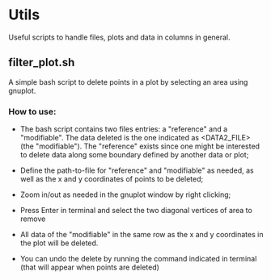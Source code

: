# Utils
Useful scripts to handle files, plots and data in columns in general.


## filter_plot.sh

  A simple bash script to delete points in a plot by selecting an area using gnuplot.
   
### How to use:

- The bash script contains two files entries: a "reference" and a "modifiable". The data deleted is the one indicated as <DATA2_FILE> (the "modifiable"). The "reference" exists since one might be interested to delete data along some boundary defined by another data or plot;

- Define the path-to-file for "reference" and "modifiable" as needed, as well as the x and y coordinates of points to be deleted;

- Zoom in/out as needed in the gnuplot window by right clicking;

- Press Enter in terminal and select the two diagonal vertices of area to remove

- All data of the "modifiable" in the same row as the x and y coordinates in the plot will be deleted.

- You can undo the delete by running the command indicated in terminal (that will appear when points are deleted)    
